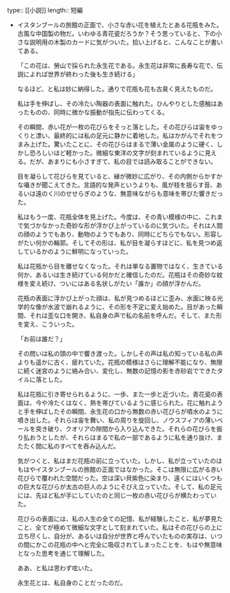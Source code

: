 type:: [[小説]]
length:: 短編

- イスタンブールの旅館の正面で、小さな赤い花を植えたとある花瓶をみた。古風な中国製の物だ。いわゆる青花瓷だろうか？そう思っていると、下の小さな説明用の木製のカードに気がついた。拾い上げると、こんなことが書いてある。
  
  「この花は、勞山で採られた永生花である。永生花は非常に長寿な花で、伝説によれば世界が終わった後も生き続ける」
  
  なるほど、と私は妙に納得した。通りで花瓶も花も古臭く見えたものだ。
  
  私は手を伸ばし、その冷たい陶器の表面に触れた。ひんやりとした感触はあったものの、同時に微かな振動が指先に伝わってくる。
  
  その瞬間、赤い花が一枚の花びらをそっと落とした。その花びらは宙をゆっくりと漂い、最終的には私の足元に静かに着地した。私はかがんでそれをつまみ上げた。驚いたことに、その花びらはまるで薄い金属のように硬く、しかし恐ろしいほど軽かった。微細な東洋の文字が刻まれているように見える。だが、あまりにも小さすぎて、私の目では読み取ることができない。
  
  目を凝らして花びらを見ていると、縁が微妙に広がり、その内側からかすかな囁きが聞こえてきた。言語的な発声というよりも、風が枝を揺らす音、あるいは遠のく川のせせらぎのような、無意味ながらも意味を帯びた響きだった。
  
  私はもう一度、花瓶全体を見上げた。今度は、その青い模様の中に、これまで気づかなかった奇妙な形が浮かび上がっているのに気づいた。それは人間の顔のようでもあり、動物のようでもあり、同時にどちらでもない。形容しがたい何かの輪郭。そしてその形は、私が目を凝らすほどに、私を見つめ返しているかのように鮮明になっていった。
  
  私は花瓶から目を離せなくなった。それは単なる置物ではなく、生きている何か、あるいは生き続けている何かだと確信したのだ。花瓶はその奇妙な紋様を変え続け、ついにはある名状しがたい「誰か」の顔が浮かんだ。
  
  花瓶の表面に浮かび上がった顔は、私が見つめるほどに歪み、水面に映る光学的な像が水波で崩れるように、その形を不定に変え始めた。目があった瞬間、それは歪な口を開き、私自身の声で私の名前を呼んだ。そして、また形を変え、こういった。
  
  「お前は誰だ？」
  
  その問いは私の頭の中で響き渡った。しかしその声は私の知っている私の声よりも遥かに古く、疲れていた。花瓶の模様はさらに理解不能になり、無限に続く迷宮のように絡み合い、変化し、無数の記憶の影を赤砂岩でできたタイルに落とした。
  
  私は花瓶に引き寄せられるように、一歩、また一歩と近づいた。青花瓷の表面は、今や冷たくはなく、熱を帯びているように感じられた。花に触れようと手を伸ばしたその瞬間、永生花の口から無数の赤い花びらが噴水のように噴き出した。それらは宙を舞い、私の周りを旋回し、ノウスフィアの薄いベールを突き破り、クオリアの隙間から入り込んできた。それらの花びらを振り払おうとしたが、それらはまるで私の一部であるように私を通り抜け、またたく間に私のすべてを吞み込んだ。
  
  気がつくと、私はまだ花瓶の前に立っていた。しかし、私が立っていたのはもはやイスタンブールの旅館の正面ではなかった。そこは無限に広がる赤い花びらで覆われた空間だった。空は深い貝紫色に染まり、遠くにはいくつもの巨大な花びらが太古の巨人のようにそびえ立っていた。そして、私の足元には、先ほど私が手にしていたのと同じ一枚の赤い花びらが横たわっていた。
  
  花びらの表面には、私の人生の全ての記憶、私が経験したこと、私が夢見たこと、全てが極めて微細な文字として刻まれていた。私はその花びらの上に立ち尽くし、自分が、あるいは自分が世界と呼んでいたものの実存は、いつの間にかこの花瓶の中へと完全に吸収されてしまったことを、もはや無意味となった思考を通じて理解した。
  
  ああ、と私は思わず呟いた。
  
  永生花とは、私自身のことだったのだ。